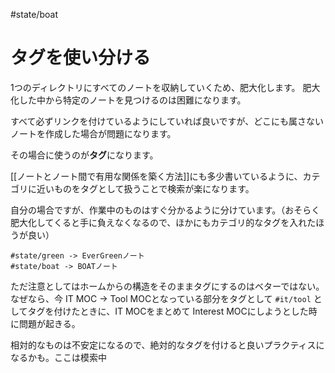 #state/boat 
# タグを使い分ける

1つのディレクトリにすべてのノートを収納していくため、肥大化します。
肥大化した中から特定のノートを見つけるのは困難になります。

すべて必ずリンクを付けているようにしていれば良いですが、どこにも属さないノートを作成した場合が問題になります。

その場合に使うのが**タグ**になります。

[[ノートとノート間で有用な関係を築く方法]]にも多少書いているように、カテゴリに近いものをタグとして扱うことで検索が楽になります。

自分の場合ですが、作業中のものはすぐ分かるように分けています。（おそらく肥大化してくると手に負えなくなるので、ほかにもカテゴリ的なタグを入れたほうが良い）
```
#state/green -> EverGreenノート
#state/boat -> BOATノート
```

ただ注意としてはホームからの構造をそのままタグにするのはベターではない。
なぜなら、今 IT MOC -> Tool MOCとなっている部分をタグとして `#it/tool` としてタグを付けたときに、IT MOCをまとめて Interest MOCにしようとした時に問題が起きる。

相対的なものは不安定になるので、絶対的なタグを付けると良いプラクティスになるかも。ここは模索中